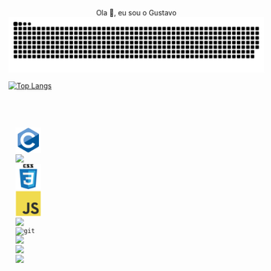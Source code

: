 <link rel="stylesheet" href="https://cdn.jsdelivr.net/gh/devicons/devicon@v2.15.1/devicon.min.css">

<div align="center">
Ola 👋, eu sou o Gustavo
</div>

<div align="center">
  <a href="https://1999azzar.github.io/1999AZZAR/">
  <img  src="https://github.com/1999AZZAR/1999AZZAR/blob/main/resources/img/grid-snake.svg"
       alt="snake" /></a>
</div>

[![Top Langs](https://github-readme-stats.vercel.app/api/top-langs/?username=dev-zanatta)](https://github.com/dev-zanatta/github-readme-stats)


  <code> 
  <p> 
  <img height="50" src="https://raw.githubusercontent.com/devicons/devicon/master/icons/c/c-original.svg">
  <img height="50" src="https://cdn.jsdelivr.net/gh/devicons/devicon/icons/html5/html5-original-wordmark.svg" />
  <img height="50" src="https://raw.githubusercontent.com/devicons/devicon/master/icons/css3/css3-original-wordmark.svg">
  <img height="50" src="https://raw.githubusercontent.com/devicons/devicon/master/icons/javascript/javascript-original.svg"> 
  <img height="50" src="https://cdn.jsdelivr.net/gh/devicons/devicon/icons/bootstrap/bootstrap-plain.svg" />
  <img height="50" src="https://www.vectorlogo.zone/logos/git-scm/git-scm-icon.svg" alt="git" width="40" height="40"/> 
  <img height="50" src="https://cdn.jsdelivr.net/gh/devicons/devicon/icons/java/java-original.svg" />
  <img height="50" src="https://cdn.jsdelivr.net/gh/devicons/devicon/icons/python/python-original.svg" />
  <img src="https://cdn.jsdelivr.net/gh/devicons/devicon/icons/linux/linux-original.svg" />



  </p>
  </code>
